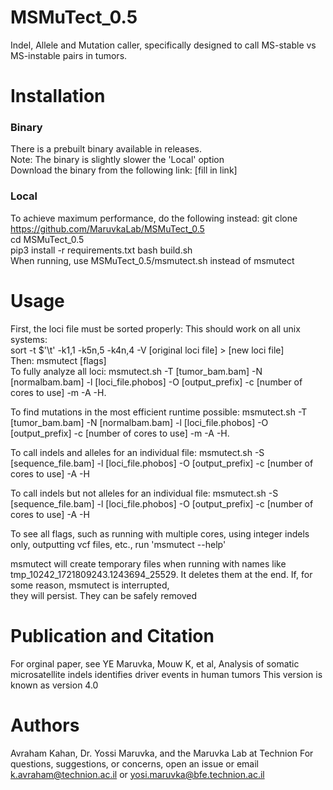 # MSMuTect_0.5
Indel, Allele and Mutation caller, specifically designed to call MS-stable vs MS-instable pairs in tumors.

# Installation
### Binary
There is a prebuilt binary available in releases.  
Note: The binary is slightly slower the 'Local' option   
Download the binary from the following link:
[fill in link]
### Local
To achieve maximum performance, do the following instead:
git clone https://github.com/MaruvkaLab/MSMuTect_0.5  
cd MSMuTect_0.5  
pip3 install -r requirements.txt
bash build.sh  
When running, use MSMuTect_0.5/msmutect.sh instead of msmutect

# Usage
First, the loci file must be sorted properly:
This should work on all unix systems:   
sort -t $'\t' -k1,1 -k5n,5 -k4n,4 -V [original loci file] > [new loci file]    
Then: 
msmutect [flags]  
To fully analyze all loci:
msmutect.sh -T [tumor_bam.bam] -N [normalbam.bam] -l [loci_file.phobos] -O [output_prefix] -c [number of cores to use] -m -A -H.  

To find mutations in the most efficient runtime possible:
msmutect.sh -T [tumor_bam.bam] -N [normalbam.bam] -l [loci_file.phobos] -O [output_prefix] -c [number of cores to use] -m -A -H.  

To call indels and alleles for an individual file:
msmutect.sh -S [sequence_file.bam] -l [loci_file.phobos] -O [output_prefix] -c [number of cores to use] -A -H  

To call indels but not alleles for an individual file:
msmutect.sh -S [sequence_file.bam] -l [loci_file.phobos] -O [output_prefix] -c [number of cores to use] -A -H  

To see all flags, such as running with multiple cores, using integer indels only, outputting vcf files, etc., run 'msmutect --help'

msmutect will create temporary files when running with names like tmp_10242_1721809243.1243694_25529. It deletes them at the end. If, for some reason, msmutect is interrupted,  
they will persist. They can be safely removed

# Publication and Citation
For orginal paper, see 
YE  Maruvka, Mouw K,  et al, Analysis of somatic microsatellite indels identifies driver events in human tumors
This version is known as version 4.0

# Authors
Avraham Kahan, Dr. Yossi Maruvka, and the Maruvka Lab at Technion
For questions, suggestions, or concerns, open an issue or email k.avraham@technion.ac.il or yosi.maruvka@bfe.technion.ac.il

